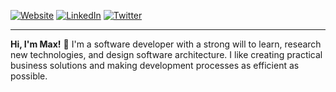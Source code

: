 <!--
**maxwelldemaio/maxwelldemaio** is a ✨ _special_ ✨ repository because its `README.md` (this file) appears on your GitHub profile.

Here are some ideas to get you started:

- 🔭 I’m currently working on ...
- 🌱 I’m currently learning ...
- 👯 I’m looking to collaborate on ...
- 🤔 I’m looking for help with ...
- 💬 Ask me about ...
- 📫 How to reach me: ...
- 😄 Pronouns: ...
- ⚡ Fun fact: ...
-->

<p>
    <div>
        <a href="https://www.maxdemaio.com/"><img src="https://img.shields.io/badge/-My%20Website-dfdfdf?style=flat" alt="Website"></a>
        <a href="https://www.linkedin.com/in/maxdemaio/"><img src="https://img.shields.io/static/v1?style=flat-square&logo=linkedin&label=&message=LinkedIn&color=dfdfdf&labelColor=acacac&logoColor=f9f9f9" alt="LinkedIn"></a>
        <a href="https://twitter.com/maxwelldemaio"><img src="https://img.shields.io/static/v1?style=flat-square&logo=twitter&label=&message=Twitter&color=dfdfdf&labelColor=acacac&logoColor=f9f9f9" alt="Twitter"></a>
        <hr>
        <strong>Hi, I'm Max!</strong> 👋 I'm a software developer with a strong will to learn, research new technologies, and design software architecture. I like creating practical business solutions and making development processes as efficient as possible.
        <br>
    </div>
</p>
